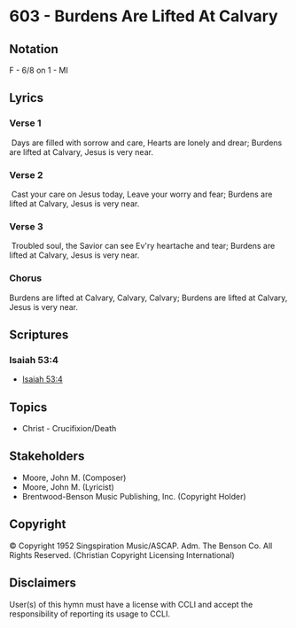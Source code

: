 # 603 - Burdens Are Lifted At Calvary

## Notation

F - 6/8 on 1 - MI

## Lyrics

### Verse 1

 Days are filled with sorrow and care, Hearts are lonely and drear; Burdens are lifted at Calvary, Jesus is very near.

### Verse 2

 Cast your care on Jesus today, Leave your worry and fear; Burdens are lifted at Calvary, Jesus is very near. 

### Verse 3

 Troubled soul, the Savior can see Ev'ry heartache and tear; Burdens are lifted at Calvary, Jesus is very near. 

### Chorus

Burdens are lifted at Calvary, Calvary, Calvary; Burdens are lifted at Calvary, Jesus is very near.


## Scriptures

### Isaiah 53:4

- [Isaiah 53:4](https://www.biblegateway.com/passage/?search=Isaiah%2053%3A4)


## Topics

- Christ - Crucifixion/Death

## Stakeholders

- Moore, John M. (Composer)
- Moore, John M. (Lyricist)
- Brentwood-Benson Music Publishing, Inc. (Copyright Holder)

## Copyright

© Copyright 1952 Singspiration Music/ASCAP. Adm. The Benson Co. All Rights Reserved.
(Christian Copyright Licensing International)

## Disclaimers

User(s) of this hymn must have a license with CCLI and accept the responsibility of reporting its usage to CCLI.

